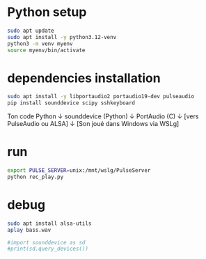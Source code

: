 # Python setup

```bash
sudo apt update
sudo apt install -y python3.12-venv
python3 -m venv myenv
source myenv/bin/activate
```


# dependencies installation
```bash
sudo apt install -y libportaudio2 portaudio19-dev pulseaudio
pip install sounddevice scipy sshkeyboard
```

Ton code Python
        ↓
sounddevice (Python)
        ↓
    PortAudio (C)
        ↓
[vers PulseAudio ou ALSA]
        ↓
[Son joué dans Windows via WSLg]



# run
```bash
export PULSE_SERVER=unix:/mnt/wslg/PulseServer
python rec_play.py
```


# debug

```bash
sudo apt install alsa-utils
aplay bass.wav

#import sounddevice as sd
#print(sd.query_devices())
```

